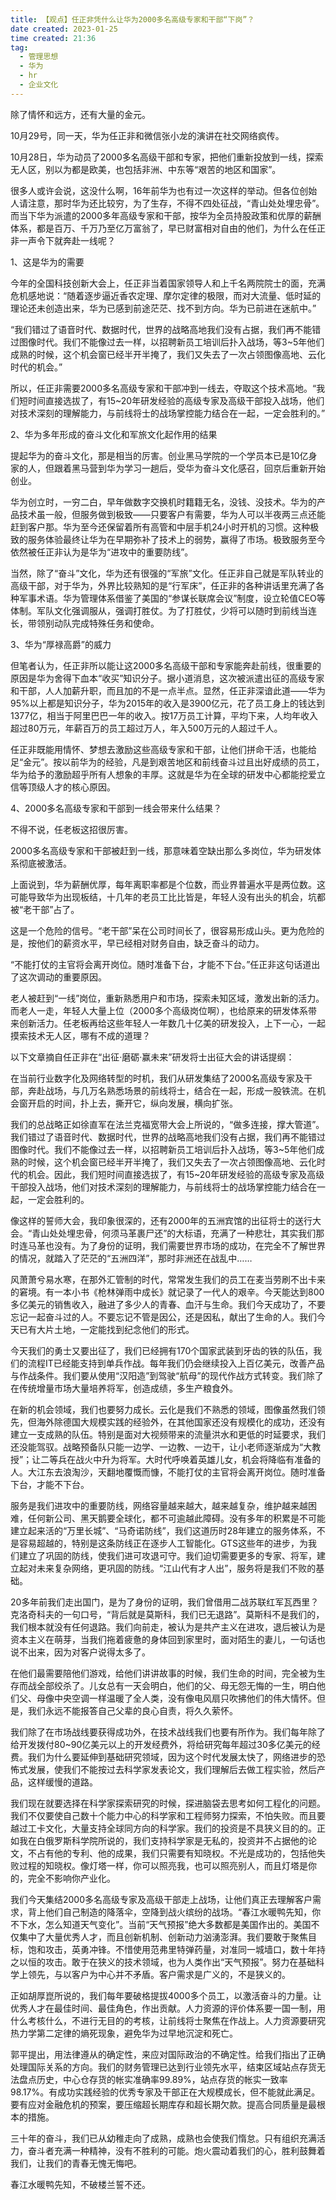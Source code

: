 ```yaml
---
title: 【观点】任正非凭什么让华为2000多名高级专家和干部“下岗”？   
date created: 2023-01-25  
time created: 21:36  
tag:   
  - 管理思想   
  - 华为   
  - hr   
  - 企业文化  
---
```


除了情怀和远方，还有大量的金元。  

10月29号，同一天，华为任正非和微信张小龙的演讲在社交网络疯传。  

10月28日，华为动员了2000多名高级干部和专家，把他们重新投放到一线，探索无人区，别以为都是欧美，也包括非洲、中东等“艰苦的地区和国家”。  

很多人或许会说，这没什么啊，16年前华为也有过一次这样的举动。但各位创始人请注意，那时华为还比较穷，为了生存，不得不四处征战，“青山处处埋忠骨”。而当下华为派遣的2000多年高级专家和干部，按华为全员持股政策和优厚的薪酬体系，都是百万、千万乃至亿万富翁了，早已财富相对自由的他们，为什么在任正非一声令下就奔赴一线呢？  

1、这是华为的需要  

今年的全国科技创新大会上，任正非当着国家领导人和上千名两院院士的面，充满危机感地说：“随着逐步逼近香农定理、摩尔定律的极限，而对大流量、低时延的理论还未创造出来，华为已感到前途茫茫、找不到方向。华为已前进在迷航中。”  

“我们错过了语音时代、数据时代，世界的战略高地我们没有占据，我们再不能错过图像时代。我们不能像过去一样，以招聘新员工培训后扑入战场，等3~5年他们成熟的时候，这个机会窗已经半开半掩了，我们又失去了一次占领图像高地、云化时代的机会。”  

所以，任正非需要2000多名高级专家和干部冲到一线去，夺取这个技术高地。“我们短时间直接选拔了，有15~20年研发经验的高级专家及高级干部投入战场，他们对技术深刻的理解能力，与前线将士的战场掌控能力结合在一起，一定会胜利的。”  

2、华为多年形成的奋斗文化和军旅文化起作用的结果  

提起华为的奋斗文化，那是相当的厉害。创业黑马学院的一个学员本已是10亿身家的人，但跟着黑马营到华为学习一趟后，受华为奋斗文化感召，回京后重新开始创业。  

华为创立时，一穷二白，早年做数字交换机时籍籍无名，没钱、没技术。华为的产品技术虽一般，但服务做到极致——只要客户有需要，华为人可以半夜两三点还能赶到客户那。华为至今还保留着所有高管和中层手机24小时开机的习惯。这种极致的服务体验最终让华为在早期弥补了技术上的弱势，赢得了市场。极致服务至今依然被任正非认为是华为“进攻中的重要防线”。  

当然，除了“奋斗”文化，华为还有很强的“军旅”文化。任正非自己就是军队转业的高级干部，对于华为，外界比较熟知的是“行军床”，任正非的各种讲话里充满了各种军事术语。华为管理体系借鉴了美国的“参谋长联席会议”制度，设立轮值CEO等体制。军队文化强调服从，强调打胜仗。为了打胜仗，少将可以随时到前线当连长，带领别动队完成特殊任务和使命。  

3、华为“厚禄高爵”的威力  

但笔者认为，任正非所以能让这2000多名高级干部和专家能奔赴前线，很重要的原因是华为舍得下血本“收买”知识分子。据小道消息，这次被派遣出征的高级专家和干部，人人加薪升职，而且加的不是一点半点。显然，任正非深谙此道——华为95%以上都是知识分子，华为2015年的收入是3900亿元，花了员工身上的钱达到1377亿，相当于阿里巴巴一年的收入。按17万员工计算，平均下来，人均年收入超过80万元，年薪百万的员工超过万人，年入500万元的人超过千人。  

任正非既能用情怀、梦想去激励这些高级专家和干部，让他们拼命干活，也能给足“金元”。按以前华为的经验，凡是到艰苦地区和前线奋斗过且出好成绩的员工，华为给予的激励超乎所有人想象的丰厚。这就是华为在全球的研发中心都能挖爱立信等顶级人才的核心原因。  

4、2000多名高级专家和干部到一线会带来什么结果？  

不得不说，任老板这招很厉害。  

2000多名高级专家和干部被赶到一线，那意味着空缺出那么多岗位，华为研发体系彻底被激活。  

上面说到，华为薪酬优厚，每年离职率都是个位数，而业界普遍水平是两位数。这可能导致华为出现板结，十几年的老员工比比皆是，年轻人没有出头的机会，坑都被“老干部”占了。  

这是一个危险的信号。“老干部”呆在公司时间长了，很容易形成山头。更为危险的是，按他们的薪资水平，早已经相对财务自由，缺乏奋斗的动力。  

“不能打仗的主官将会离开岗位。随时准备下台，才能不下台。”任正非这句话道出了这次调动的重要原因。  

老人被赶到“一线”岗位，重新熟悉用户和市场，探索未知区域，激发出新的活力。而老人一走，年轻人大量上位（2000多个高级岗位啊），也给原来的研发体系带来创新活力。任老板再给这些年轻人一年数几十亿美的研发投入，上下一心，一起摸索技术无人区，哪有不成的道理？  

以下文章摘自任正非在“出征·磨砺·赢未来”研发将士出征大会的讲话提纲：  

在当前行业数字化及网络转型的时机，我们从研发集结了2000名高级专家及干部，奔赴战场，与几万名熟悉场景的前线将士，结合在一起，形成一股铁流。在机会窗开启的时间，扑上去，撕开它，纵向发展，横向扩张。  

我们的总战略正如徐直军在法兰克福宽带大会上所说的，“做多连接，撑大管道”。我们错过了语音时代、数据时代，世界的战略高地我们没有占据，我们再不能错过图像时代。我们不能像过去一样，以招聘新员工培训后扑入战场，等3~5年他们成熟的时候，这个机会窗已经半开半掩了，我们又失去了一次占领图像高地、云化时代的机会。因此，我们短时间直接选拔了，有15~20年研发经验的高级专家及高级干部投入战场，他们对技术深刻的理解能力，与前线将士的战场掌控能力结合在一起，一定会胜利的。  

像这样的誓师大会，我印象很深的，还有2000年的五洲宾馆的出征将士的送行大会。“青山处处埋忠骨，何须马革裹尸还”的大标语，充满了一种悲壮，其实我们那时连马革也没有。为了身份的证明，我们需要世界市场的成功，在完全不了解世界的情况，就踏入了茫茫的“五洲四洋”，那时非洲还在战乱中……  

风萧萧兮易水寒，在那外汇管制的时代，常常发生我们的员工在麦当劳刷不出卡来的窘境。有一本小书《枪林弹雨中成长》就记录了一代人的艰辛。今天能达到800多亿美元的销售收入，融进了多少人的青春、血汗与生命。我们今天成功了，不要忘记一起奋斗过的人。不要忘记不管是因公，还是因私，献出了生命的人。我们今天已有大片土地，一定能找到纪念他们的形式。  

今天我们的勇士又要出征了，我们已经拥有170个国家武装到牙齿的铁的队伍，我们的流程IT已经能支持到单兵作战。每年我们仍会继续投入上百亿美元，改善产品与作战条件。我们要从使用“汉阳造”到驾驶“航母”的现代作战方式转变。我们除了在传统增量市场大量培养将军，创造成绩，多生产粮食外。  

在新的机会领域，我们也要努力成长。云化是我们不熟悉的领域，图像虽然我们领先，但海外除德国大规模实践的经验外，在其他国家还没有规模化的成功，还没有建立一支成熟的队伍。特别是面对大视频带来的流量洪水和更低的时延要求，我们还没能驾驭。战略预备队只能一边学、一边教、一边干，让小老师逐渐成为“大教授”；让二等兵在战火中升为将军。大时代呼唤着英雄儿女，机会将降临有准备的人。大江东去浪淘沙，天翻地覆慨而慷，不能打仗的主官将会离开岗位。随时准备下台，才能不下台。  

服务是我们进攻中的重要防线，网络容量越来越大，越来越复杂，维护越来越困难，任何新公司、黑天鹅要全球化，都不可逾越此障碍。没有多年的积累是不可能建立起来活的“万里长城”、“马奇诺防线”，我们这道历时28年建立的服务体系，不是容易超越的，特别是这条防线正在逐步人工智能化。GTS这些年的进步，为我们建立了巩固的防线，使我们进可攻退可守。我们迫切需要更多的专家、将军，建立起对未来复杂网络，更巩固的防线。“江山代有才人出”，服务将是我们不败的基础。  

20多年前我们走出国门，是为了身份的证明，我们曾借用二战苏联红军瓦西里？克洛奇科夫的一句口号，“背后就是莫斯科，我们已无退路”。莫斯科不是我们的，我们根本就没有任何退路。我们向前走，被认为是共产主义在进攻，退后被认为是资本主义在萌芽，当我们拖着疲惫的身体回到家里时，面对陌生的妻儿，一句话也说不出来，因为对客户说得太多了。  

在他们最需要陪他们游戏，给他们讲讲故事的时候，我们生命的时间，完全被为生存而战全部绞杀了。儿女总有一天会明白，他们的父、母无怨无悔的一生，明白他们父、母像中央空调一样温暖了全人类，没有像电风扇只吹拂他们的伟大情怀。但是，我们永远不能报答自己父辈的良心自责，将久久萦怀。  

我们除了在市场战线要获得成功外，在技术战线我们也要有所作为。我们每年除了给开发拨付80~90亿美元以上的开发经费外，将给研究每年超过30多亿美元的经费。我们为什么要延伸到基础研究领域，因为这个时代发展太快了，网络进步的恐怖式发展，使我们不能按过去科学家发表论文，我们理解后去做工程实验，然后产品，这样缓慢的道路。  

我们现在就要选择在科学家探索研究的时候，探进脑袋去思考如何工程化的问题。我们不仅要使自己数十个能力中心的科学家和工程师努力探索，不怕失败。而且要越过工卡文化，大量支持全球同方向的科学家。我们的投资是不具狭义目的的。正如我在白俄罗斯科学院所说的，我们支持科学家是无私的，投资并不占据他的论文，不占有他的专利、他的成果，我们只需要有知晓权。不光是成功的，包括他失败过程的知晓权。像灯塔一样，你可以照亮我，也可以照亮别人，而且灯塔是你的，完全不影响你产业化。  

我们今天集结2000多名高级专家及高级干部走上战场，让他们真正去理解客户需求，背上他们自己制造的降落伞，空降到战火缤纷的战场。“春江水暖鸭先知，你不下水，怎么知道天气变化”。当前“天气预报”绝大多数都是美国作出的。美国不仅集中了大量优秀人才，而且创新机制、创新动力汹湧澎湃。我们要敢于聚焦目标，饱和攻击，英勇冲锋。不惜使用范弗里特弹药量，对准同一城墙口，数十年持之以恒的攻击。敢于在狭义的技术领域，也为人类作出“天气预报”。努力在基础科学上领先，与以客户为中心并不矛盾。客户需求是广义的，不是狭义的。  

正如胡厚崑所说的，我们每年要破格提拔4000多个员工，以激活奋斗的力量。让优秀人才在最佳时间、最佳角色，作出贡献。人力资源的评价体系要一国一制，用什么考核什么，不进行无目的的考核，让前线将士聚焦在作战上。人力资源要研究热力学第二定律的熵死现象，避免华为过早地沉淀和死亡。  

郭平提出，用法律遵从的确定性，来应对国际政治的不确定性。给我们指出了正确处理国际关系的方向。我们的财务管理已达到行业领先水平，结束区域站点存货无法盘点历史，中心仓存货的帐实准确率99.89%，站点存货的帐实一致率98.17%。有成功实践经验的优秀专家及干部正在大规模成长，但不能就此满足。要有应对金融危机的预案，要压缩超长期库存和超长期欠款。提高合同质量是最根本的措施。  

三十年的奋斗，我们已从幼稚走向了成熟，成熟也会使我们惰怠。只有组织充满活力，奋斗者充满一种精神，没有不胜利的可能。炮火震动着我们的心，胜利鼓舞着我们，让我们的青春无愧无悔吧。  

春江水暖鸭先知，不破楼兰誓不还。  